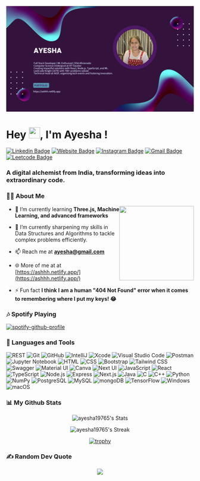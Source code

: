 <img  alt="my banner"  src="thumbnail.jpg" /> 
<h1 align="left">Hey <img src="https://github.com/TheDudeThatCode/TheDudeThatCode/blob/master/Assets/Hi.gif" width="30px" height="30px"/>, I'm Ayesha !</h1>

[![Linkedin Badge](https://img.shields.io/badge/-Linkedin-blue?style=flat&logo=Linkedin&logoColor=white&link=https://www.linkedin.com/in/ayesha19765/)](https://www.linkedin.com/in/ayesha19765/)
[![Website Badge](https://img.shields.io/badge/-ashhh.netlify.app-47CCCC?style=flat&logo=Google-Chrome&logoColor=white&link=https://ashhh.netlify.app/)](https://ashhh.netlify.app/)
[![Instagram Badge](https://img.shields.io/badge/-@ayesha19765-purple?style=flat&logo=instagram&logoColor=white&link=https://www.instagram.com/ayesha_19765/)](https://www.instagram.com/ayesha_19765/)
[![Gmail Badge](https://img.shields.io/badge/-ayesha19765-c14438?style=flat&logo=Gmail&logoColor=white&link=mailto:ayesha19765@gmail.com)](mailto:ayesha19765@gmail.com)
[![Leetcode Badge](https://img.shields.io/badge/-ayesha19765-green?style=flat&logo=Leetcode&logoColor=white&link=https://leetcode.com/u/ayesha19765/)](https://leetcode.com/u/ayesha19765/)
<h3 align="left">A digital alchemist from India, transforming ideas into extraordinary code.</h3>

### 🙋‍♂️ About Me

<img align="right" height="200rem" width="200rem" src="https://github.com/Anmol-Baranwal/Cool-GIFs-For-GitHub/assets/74038190/f5d2d866-d25c-4873-8d82-425d2c62fc2e">

- 🌱 I’m currently learning **Three.js, Machine Learning, and advanced frameworks**
  
- 🔭 I’m currently sharpening my skills in Data Structures and Algorithms to tackle complex problems efficiently.

<!-- - 👨‍💻 All of my projects are available at **** -->

- 📫 Reach me at **ayesha@gmail.com**
  
- 🌐  More of me at at [https://ashhh.netlify.app/](https://ashhh.netlify.app/)


- ⚡ Fun fact **I think I am a human "404 Not Found" error when it comes to remembering where I put my keys! 😂**

### 🎶 Spotify Playing
[![spotify-github-profile](https://spotify-github-profile.kittinanx.com/api/view?uid=wy4brrpqha9g1hr3u0v7x0p1d&cover_image=true&theme=novatorem&show_offline=false&background_color=ffffff&interchange=true&bar_color=53b14f&bar_color_cover=false)](https://spotify-github-profile.kittinanx.com/api/view?uid=wy4brrpqha9g1hr3u0v7x0p1d&redirect=true)



### 🚀 Languages and Tools

<div >
	<img width="50" src="https://raw.githubusercontent.com/marwin1991/profile-technology-icons/refs/heads/main/icons/rest.png" alt="REST" title="REST"/>
	<img width="50" src="https://raw.githubusercontent.com/marwin1991/profile-technology-icons/refs/heads/main/icons/git.png" alt="Git" title="Git"/>
	<img width="50" src="https://raw.githubusercontent.com/marwin1991/profile-technology-icons/refs/heads/main/icons/github.png" alt="GitHub" title="GitHub"/>
	<img width="50" src="https://raw.githubusercontent.com/marwin1991/profile-technology-icons/refs/heads/main/icons/intellij.png" alt="IntelliJ" title="IntelliJ"/>
	<img width="50" src="https://raw.githubusercontent.com/marwin1991/profile-technology-icons/refs/heads/main/icons/xcode.png" alt="Xcode" title="Xcode"/>
	<img width="50" src="https://raw.githubusercontent.com/marwin1991/profile-technology-icons/refs/heads/main/icons/visual_studio_code.png" alt="Visual Studio Code" title="Visual Studio Code"/>
	<img width="50" src="https://raw.githubusercontent.com/marwin1991/profile-technology-icons/refs/heads/main/icons/postman.png" alt="Postman" title="Postman"/>
	<img width="50" src="https://raw.githubusercontent.com/marwin1991/profile-technology-icons/refs/heads/main/icons/jupyter_notebook.png" alt="Jupyter Notebook" title="Jupyter Notebook"/>
	<img width="50" src="https://raw.githubusercontent.com/marwin1991/profile-technology-icons/refs/heads/main/icons/html.png" alt="HTML" title="HTML"/>
	<img width="50" src="https://raw.githubusercontent.com/marwin1991/profile-technology-icons/refs/heads/main/icons/css.png" alt="CSS" title="CSS"/>
	<img width="50" src="https://raw.githubusercontent.com/marwin1991/profile-technology-icons/refs/heads/main/icons/bootstrap.png" alt="Bootstrap" title="Bootstrap"/>
	<img width="50" src="https://raw.githubusercontent.com/marwin1991/profile-technology-icons/refs/heads/main/icons/tailwind_css.png" alt="Tailwind CSS" title="Tailwind CSS"/>
	<img width="50" src="https://raw.githubusercontent.com/marwin1991/profile-technology-icons/refs/heads/main/icons/swagger.png" alt="Swagger" title="Swagger"/>
	<img width="50" src="https://raw.githubusercontent.com/marwin1991/profile-technology-icons/refs/heads/main/icons/material_ui.png" alt="Material UI" title="Material UI"/>
	<img width="50" src="https://raw.githubusercontent.com/marwin1991/profile-technology-icons/refs/heads/main/icons/canva.png" alt="Canva" title="Canva"/>
	<img width="50" src="https://raw.githubusercontent.com/marwin1991/profile-technology-icons/refs/heads/main/icons/next_ui.png" alt="Next UI" title="Next UI"/>
	<img width="50" src="https://raw.githubusercontent.com/marwin1991/profile-technology-icons/refs/heads/main/icons/javascript.png" alt="JavaScript" title="JavaScript"/>
	<img width="50" src="https://raw.githubusercontent.com/marwin1991/profile-technology-icons/refs/heads/main/icons/react.png" alt="React" title="React"/>
	<img width="50" src="https://raw.githubusercontent.com/marwin1991/profile-technology-icons/refs/heads/main/icons/typescript.png" alt="TypeScript" title="TypeScript"/>
	<img width="50" src="https://raw.githubusercontent.com/marwin1991/profile-technology-icons/refs/heads/main/icons/node_js.png" alt="Node.js" title="Node.js"/>
	<img width="50" src="https://raw.githubusercontent.com/marwin1991/profile-technology-icons/refs/heads/main/icons/express.png" alt="Express" title="Express"/>
	<img width="50" src="https://raw.githubusercontent.com/marwin1991/profile-technology-icons/refs/heads/main/icons/next_js.png" alt="Next.js" title="Next.js"/>
	<img width="50" src="https://raw.githubusercontent.com/marwin1991/profile-technology-icons/refs/heads/main/icons/java.png" alt="Java" title="Java"/>
	<img width="50" src="https://raw.githubusercontent.com/marwin1991/profile-technology-icons/refs/heads/main/icons/c.png" alt="C" title="C"/>
	<img width="50" src="https://raw.githubusercontent.com/marwin1991/profile-technology-icons/refs/heads/main/icons/c++.png" alt="C++" title="C++"/>
	<img width="50" src="https://raw.githubusercontent.com/marwin1991/profile-technology-icons/refs/heads/main/icons/python.png" alt="Python" title="Python"/>
	<img width="50" src="https://raw.githubusercontent.com/marwin1991/profile-technology-icons/refs/heads/main/icons/numpy.png" alt="NumPy" title="NumPy"/>
	<img width="50" src="https://raw.githubusercontent.com/marwin1991/profile-technology-icons/refs/heads/main/icons/postgresql.png" alt="PostgreSQL" title="PostgreSQL"/>
	<img width="50" src="https://raw.githubusercontent.com/marwin1991/profile-technology-icons/refs/heads/main/icons/mysql.png" alt="MySQL" title="MySQL"/>
	<img width="50" src="https://raw.githubusercontent.com/marwin1991/profile-technology-icons/refs/heads/main/icons/mongodb.png" alt="mongoDB" title="mongoDB"/>
	<img width="50" src="https://raw.githubusercontent.com/marwin1991/profile-technology-icons/refs/heads/main/icons/tensorflow.png" alt="TensorFlow" title="TensorFlow"/>
	<img width="50" src="https://raw.githubusercontent.com/marwin1991/profile-technology-icons/refs/heads/main/icons/windows.png" alt="Windows" title="Windows"/>
	<img width="50" src="https://raw.githubusercontent.com/marwin1991/profile-technology-icons/refs/heads/main/icons/macos.png" alt="macOS" title="macOS"/>
</div>



### 📊 My Github Stats
<div display="flex" align="center">

![ayesha19765's Stats](https://github-readme-stats.vercel.app/api?username=ayesha19765&theme=vue-dark&show_icons=true&hide_border=true&count_private=true)

![ayesha19765's Streak](https://github-readme-streak-stats.herokuapp.com/?user=ayesha19765&theme=vue-dark&hide_border=true)

[![trophy](https://github-profile-trophy.vercel.app/?username=ayesha19765&theme=radical)](https://github-profile-trophy.vercel.app/?username=ayesha19765&theme=radical)

 </div>


### ✍️ Random Dev Quote
<div align="center">
<a href="https://quotes-github-readme.vercel.app/api?type=horizontal&theme=radical">
    <img src="https://quotes-github-readme.vercel.app/api?type=horizontal&theme=radical">
</a>
</div>


<!-- 
 <div align="center">   
<a href="https://github.com/ayushboraeg28/github-profile-views-counter">
    <img src="https://komarev.com/ghpvc/?username=ayesha19765">
</a>
  </div> -->


